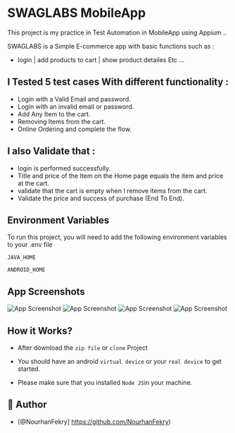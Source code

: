 
# SWAGLABS MobileApp
This project is my practice in Test Automation in MobileApp using Appium ..

SWAGLABS is a Simple E-commerce app with basic functions such as :

- login | add products to cart | show product detailes Etc ...

 







## I Tested 5 test cases With different functionality :

 - Login with a Valid Email and password.
 - Login with an invalid email or password.
 - Add Any Item to the cart.
 - Removing Items from the cart.
 - Online Ordering and complete the flow.



 ## I also Validate that :
 - login is performed successfully.
 - Title and price of the Item on the Home page equals the item and price at the cart.
 - validate that the cart is empty when I remove items from the cart.
 - Validate the price and success of purchase (End To End).
 

## Environment Variables

To run this project, you will need to add the following environment variables to your .env file

`JAVA_HOME`

`ANDROID_HOME`


## App Screenshots

![App Screenshot](https://vodafone-my.sharepoint.com/personal/nourhan_fekry_vodafone_com/Documents/Desktop/Screenshot_1672695835.png?Web=1)
![App Screenshot](https://vodafone-my.sharepoint.com/personal/nourhan_fekry_vodafone_com/Documents/Desktop/Screenshot_1672696095.png?Web=1)
![App Screenshot](https://vodafone-my.sharepoint.com/personal/nourhan_fekry_vodafone_com/Documents/Desktop/Screenshot_1672696199.png?Web=1)
![App Screenshot](https://vodafone-my.sharepoint.com/personal/nourhan_fekry_vodafone_com/Documents/Desktop/Screenshot_1672696205.png?Web=1)




## How it Works?

- After download the `zip file` or `clone` Project 

- You should have an android `virtual device` or your `real device` to get started.

- Please make sure that you installed `Node JS`in your machine.


## 🚀 Author

- [@NourhanFekry] https://github.com/NourhanFekry)

